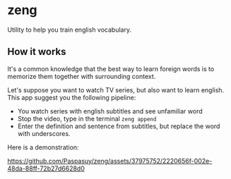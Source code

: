 # zeng
Utility to help you train english vocabulary.

## How it works
It's a common knowledge that the best way to learn foreign words is to memorize them together with surrounding context.

Let's suppose you want to watch TV series, but also want to learn english. This app suggest you the following pipeline:
- You watch series with english subtitles and see unfamiliar word
- Stop the video, type in the terminal `zeng append`
- Enter the definition and sentence from subtitles, but replace the word with underscores. 

Here is a demonstration: 

https://github.com/Paspasuy/zeng/assets/37975752/2220656f-002e-48da-88ff-72b27d6628d0

